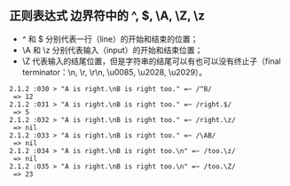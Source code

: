 ## 正则表达式 边界符中的 ^, $, \A, \Z, \z

- ^ 和 $ 分别代表一行（line）的开始和结束的位置；
- \A 和 \z 分别代表输入（input）的开始和结束位置；
- \Z 代表输入的结尾位置，但是字符串的结尾可以有也可以没有终止子（final terminator：\n, \r, \r\n, \u0085, \u2028, \u2029）。
```
2.1.2 :030 > "A is right.\nB is right too." =~ /^B/
 => 12 
2.1.2 :031 > "A is right.\nB is right too." =~ /right.$/
 => 5 
2.1.2 :032 > "A is right.\nB is right too." =~ /right.\z/
 => nil 
2.1.2 :033 > "A is right.\nB is right too." =~ /\AB/
 => nil 
2.1.2 :034 > "A is right.\nB is right too.\n" =~ /too.\z/
 => nil 
2.1.2 :035 > "A is right.\nB is right too.\n" =~ /too.\Z/
 => 23 
```
